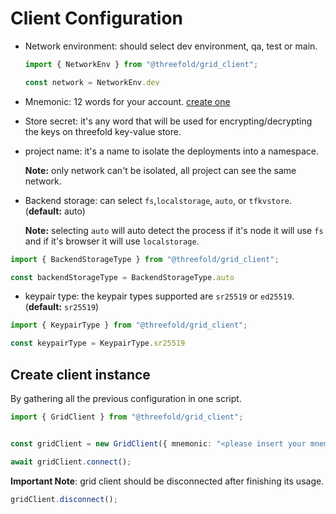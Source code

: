 # Client Configuration

- Network environment: should select dev environment, qa, test or main.

    ```ts
    import { NetworkEnv } from "@threefold/grid_client";

    const network = NetworkEnv.dev
    ```

- Mnemonic: 12 words for your account. [create one](https://library.threefold.me/info/manual/#/getstarted/manual__dashboard_portal_polkadot_create_account)

- Store secret: it's any word that will be used for encrypting/decrypting the keys on threefold key-value store.

- project name: it's a name to isolate the deployments into a namespace.

    **Note:** only network can't be isolated, all project can see the same network.

- Backend storage: can select `fs`,`localstorage`, `auto`, or `tfkvstore`. (**default:** auto)

    **Note:** selecting `auto` will auto detect the process if it's node it will use `fs` and if it's browser it will use `localstorage`.

```ts
import { BackendStorageType } from "@threefold/grid_client";

const backendStorageType = BackendStorageType.auto
```

- keypair type: the keypair types supported are `sr25519` or `ed25519`. (**default:** `sr25519`)

```ts
import { KeypairType } from "@threefold/grid_client";

const keypairType = KeypairType.sr25519
```

## Create client instance

By gathering all the previous configuration in one script.

```ts
import { GridClient } from "@threefold/grid_client";


const gridClient = new GridClient({ mnemonic: "<please insert your mnemonics here>", network: "dev, qa, test, main, or custom" });

await gridClient.connect();
```

**Important Note**: grid client should be disconnected after finishing its usage.

```ts
gridClient.disconnect();
```
